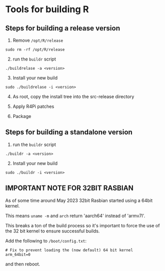 # Tools for building R


## Steps for building a release version

1. Remove `/opt/R/release`

```
sudo rm -rf /opt/R/release
```

2. run the `buildr` script

```
./buildrelase -a <version>
```

3. Install your new build

```
sudo ./buildrelase -i <version>
```

4. As root, copy the install tree into the src-release directory

5. Apply R4Pi patches

6. Package



## Steps for building a standalone version

1. run the `buildr` script

```
./buildr -a <version>
```

2. Install your new build

```
sudo ./buildr -i <version>
```


## IMPORTANT NOTE FOR 32BIT RASBIAN

As of some time around May 2023 32bit Rasbian started using a 64bit kernel.

This means `uname -m` and `arch` return 'aarch64' instead of 'armv7l'.

This breaks a ton of the build process so it's important to force the use of
the 32 bit kernel to ensure successful builds.

Add the following to `/boot/config.txt`:

```
# Fix to prevent loading the (now default) 64 bit kernel
arm_64bit=0
```

and then reboot.

